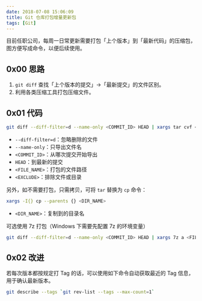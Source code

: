 ```yaml
---
date: 2018-07-08 15:06:09
title: Git 仓库打包增量更新包
tags: [Git]
---
```


目前任职公司，每周一日常更新需要打包「上个版本」到「最新代码」的压缩包，图方便写成命令，以便后续使用。

## 0x00 思路

1. `git diff` 查找「上个版本的提交」->「最新提交」的文件区别。
2. 利用各类压缩工具打包压缩文件。

## 0x01 代码

```bash
git diff --diff-filter=d --name-only <COMMIT_ID> HEAD | xargs tar cvf <FILE_NAME> --exclude=<EXCLUDE>
```

- `--diff-filter=d`：忽略删除的文件
- `--name-only`：只导出文件名
- `<COMMIT_ID>`：从哪次提交开始导出
- `HEAD`：到最新的提交
- `<FILE_NAME>`：打包的文件路径
- `<EXCLUDE>`：排除文件或目录

另外，如不需要打包，只需拷贝，可将 `tar` 替换为 `cp` 命令：

```bash
xargs -I{} cp --parents {} <DIR_NAME>
```

- `<DIR_NAME>`：复制到的目录名

可选使用 7z 打包（Windows 下需要先配置 7z 的环境变量）

```bash
git diff --diff-filter=d --name-only <COMMIT_ID> HEAD | xargs 7z a <FILE_NAME>
```

## 0x02 改进

若每次版本都按规定打 Tag 的话，可以使用如下命令自动获取最近的 Tag 信息，用于确认最新版本。

```bash
git describe --tags `git rev-list --tags --max-count=1`
```
